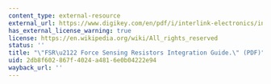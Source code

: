 ```yaml
---
content_type: external-resource
external_url: https://www.digikey.com/en/pdf/i/interlink-electronics/interlink-electronics-fsr-force-sensing-resistors-integration-guide
has_external_license_warning: true
license: https://en.wikipedia.org/wiki/All_rights_reserved
status: ''
title: "\"FSR\u2122 Force Sensing Resistors Integration Guide.\" (PDF)"
uid: 2db8f602-867f-4024-a481-6e0b04222e94
wayback_url: ''
---
```

